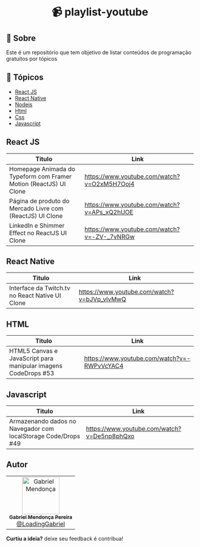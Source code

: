 <h1 align="center">📹 playlist-youtube</h1>

## 💬 Sobre
Este é um repositório que tem objetivo de listar conteúdos de programação gratuitos por tópicos

## 📌 Tópicos
* <a href="https://github.com/loadingGabriel/playlist-youtube/blob/master/README.md#react-js">React JS</a>
* <a href="https://github.com/loadingGabriel/playlist-youtube#react-native">React Native</a>
* <a href="">Nodejs</a>
* <a href="https://github.com/loadingGabriel/playlist-youtube#html">Html</a>
* <a href="">Css</a>
* <a href="https://github.com/loadingGabriel/playlist-youtube#javascript">Javascript</a>

## React JS
Titulo    | Link
--------- | ------
Homepage Animada do Typeform com Framer Motion (ReactJS) UI Clone | https://www.youtube.com/watch?v=O2xM5H7Ooj4
Página de produto do Mercado Livre com (ReactJS) UI Clone | https://www.youtube.com/watch?v=APs_xQ2hUOE
LinkedIn e Shimmer Effect no ReactJS UI Clone | https://www.youtube.com/watch?v=-ZV-_7vNRGw

## React Native
Titulo    | Link
--------- | ------
Interface da Twitch.tv no React Native UI Clone |https://www.youtube.com/watch?v=bJVp_vlvMwQ

## HTML
Titulo    | Link
--------- | ------
HTML5 Canvas e JavaScript para manipular imagens CodeDrops #53 | https://www.youtube.com/watch?v=-RWPvVcYAC4

## Javascript
Titulo    | Link
--------- | ------
Armazenando dados no Navegador com localStorage Code/Drops #49 | https://www.youtube.com/watch?v=De5np8phQxo

##  Autor

<table>
  <tr>
    <td align="center">
      <a href="https://www.linkedin.com/in/gabriel-mendonca-pereira/">
        <img src="https://avatars0.githubusercontent.com/u/49095200?s=460&u=c1bf40237efc7e4432b01f61cfac4dab28b189ec&v=4" width="100px;" alt="Gabriel Mendonça"/>
        <br />
        <sub>
          <b>Gabriel Mendonça Pereira</b>
        </sub>
       </a>
       <br />
       <a href="https://github.com/loadingGabriel/" title="Code">@LoadingGabriel</a>
    </td>
  </tr>
</table>

<p><strong>Curtiu a ideia?</strong> deixe seu feedback é contribua!</p>
